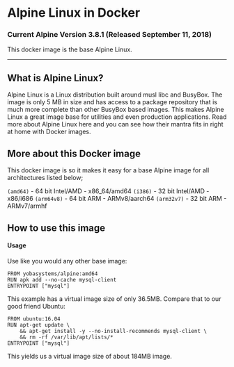 # Alpine Linux in Docker

### Current Alpine Version 3.8.1 (Released September 11, 2018)

This docker image is the base Alpine Linux.

----

## What is Alpine Linux?
Alpine Linux is a Linux distribution built around musl libc and BusyBox. The image is only 5 MB in size and has access to a package repository that is much more complete than other BusyBox based images. This makes Alpine Linux a great image base for utilities and even production applications. Read more about Alpine Linux here and you can see how their mantra fits in right at home with Docker images.

## More about this Docker image
This docker image is so it makes it easy for a base Alpine image for all architectures listed below;

```(amd64)```    - 64 bit Intel/AMD - x86_64/amd64
```(i386)```     - 32 bit Intel/AMD - x86/i686
```(arm64v8)```  - 64 bit ARM - ARMv8/aarch64
```(arm32v7)```  - 32 bit ARM - ARMv7/armhf



## How to use this image
#### Usage
Use like you would any other base image:

```
FROM yobasystems/alpine:amd64
RUN apk add --no-cache mysql-client
ENTRYPOINT ["mysql"]
```
This example has a virtual image size of only 36.5MB. Compare that to our good friend Ubuntu:

```
FROM ubuntu:16.04
RUN apt-get update \
    && apt-get install -y --no-install-recommends mysql-client \
    && rm -rf /var/lib/apt/lists/*
ENTRYPOINT ["mysql"]
```
This yields us a virtual image size of about 184MB image.
